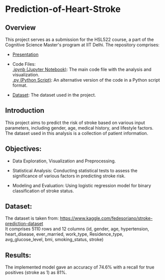 # Prediction-of-Heart-Stroke

## Overview
This project serves as a submission for the HSL522 course, a part of the Cognitive Science Master's program at IIT Delhi. The repository comprises:
* [Presentation](https://github.com/Tanvig/Prediction-of-Heart-Stroke/blob/main/Presentation_%20Heart%20Stroke%20Prediction.pdf)

* Code Files:<br>
[.ipynb (Jupyter Notebook)](https://github.com/Tanvig/Prediction-of-Heart-Stroke/blob/main/Prediction_of_Heart_Stroke.ipynb): The main code file with the analysis and visualization.<br>
[.py (Python Script)](https://github.com/Tanvig/Prediction-of-Heart-Stroke/blob/main/prediction_of_heart_stroke.py): An alternative version of the code in a Python script format.

* [Dataset](https://github.com/Tanvig/Prediction-of-Heart-Stroke/blob/main/healthcare-dataset-stroke-data.csv):  The dataset used in the project.

## Introduction
This project aims to predict the risk of stroke based on various input parameters, including gender, age, medical history, and lifestyle factors. The dataset used in this analysis is a collection of patient information.

## Objectives:
* Data Exploration, Visualization and Preprocessing.

* Statistical Analysis: Conducting statistical tests to assess the significance of various factors in predicting stroke risk.

* Modeling and Evaluation: Using logistic regression model for binary classification of stroke status.

## Dataset:
The dataset is taken from: https://www.kaggle.com/fedesoriano/stroke-prediction-dataset  <br>
It comprises 5110 rows and 12 columns (id, gender, age, hypertension, heart_disease, ever_married, work_type, Residence_type, avg_glucose_level, bmi, smoking_status, stroke)

## Results:
The implemented model gave an accuracy of 74.6% with a recall for true positives (stroke as 1) as 81%.

